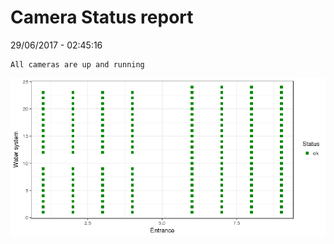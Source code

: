 Camera Status report
================
29/06/2017 - 02:45:16

    All cameras are up and running

![](camreport_files/figure-markdown_github/unnamed-chunk-2-1.png)
